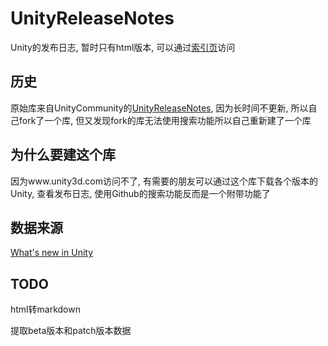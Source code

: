 # UnityReleaseNotes
Unity的发布日志, 暂时只有html版本, 可以通过[索引页](https://yusjoel.github.io/UnityReleaseNotes/)访问

## 历史
原始库来自UnityCommunity的[UnityReleaseNotes](https://github.com/UnityCommunity/UnityReleaseNotes), 因为长时间不更新, 所以自己fork了一个库, 但又发现fork的库无法使用搜索功能所以自己重新建了一个库

## 为什么要建这个库
因为www.unity3d.com访问不了, 有需要的朋友可以通过这个库下载各个版本的Unity, 查看发布日志, 使用Github的搜索功能反而是一个附带功能了

## 数据来源
[What's new in Unity](https://unity3d.com/unity/whats-new/)

## TODO
html转markdown

提取beta版本和patch版本数据